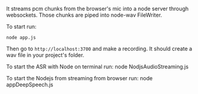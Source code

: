 It streams pcm chunks from the browser's mic into a node server through websockets. Those chunks are piped into node-wav FileWriter.

To start run:

    node app.js

Then go to `http://localhost:3700` and make a recording. It should create a wav file in your project's folder.


To start the ASR with Node on terminal run:
    node NodjsAudioStreaming.js
    
To start the Nodejs from streaming from browser run:
    node appDeepSpeech.js
